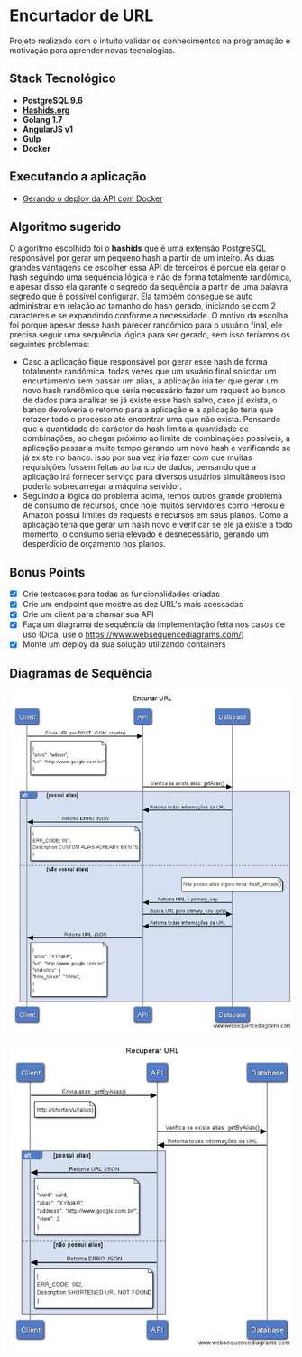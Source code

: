 # Encurtador de URL

Projeto realizado com o intuito validar os conhecimentos na programação e motivação para aprender novas tecnologias.

## Stack Tecnológico
- **PostgreSQL 9.6**
- [**Hashids.org**](http://hashids.org/postgresql/)
- **Golang 1.7**
- **AngularJS v1**
- **Gulp**
- **Docker**

## Executando a aplicação
- [Gerando o deploy da API com Docker](https://github.com/wilsontamarozzi/bemobi-hire-me/tree/master/docker)

## Algoritmo sugerido
O algoritmo escolhido foi o **hashids** que é uma extensão PostgreSQL responsável por gerar um pequeno hash a partir de um inteiro. As duas grandes vantagens de escolher essa API de terceiros é porque ela gerar o hash seguindo uma sequência lógica e não de forma totalmente randômica, e apesar disso ela garante o segredo da sequência a partir de uma palavra segredo que é possível configurar. Ela também consegue se auto administrar em relação ao tamanho do hash gerado, iniciando se com 2 caracteres e se expandindo conforme a necessidade.
O motivo da escolha foi porque apesar desse hash parecer randômico para o usuário final, ele precisa seguir uma sequência lógica para ser gerado, sem isso teríamos os seguintes problemas:

- Caso a aplicação fique responsável por gerar esse hash de forma totalmente randômica, todas vezes que um usuário final solicitar um encurtamento sem passar um alias, a aplicação iria ter que gerar um novo hash randômico que seria necessário fazer um request ao banco de dados para analisar se já existe esse hash salvo, caso já exista, o banco devolveria o retorno para a aplicação e a aplicação teria que refazer todo o processo até encontrar uma que não exista. Pensando que a quantidade de carácter do hash limita a quantidade de combinações, ao chegar próximo ao limite de combinações possíveis, a aplicação passaria muito tempo gerando um novo hash e verificando se já existe no banco. Isso por sua vez iria fazer com que muitas requisições fossem feitas ao banco de dados, pensando que a aplicação irá fornecer serviço para diversos usuários simultâneos isso poderia sobrecarregar a máquina servidor.
- Seguindo a lógica do problema acima, temos outros grande problema de consumo de recursos, onde hoje muitos servidores como Heroku e Amazon possui limites de requests e recursos em seus planos. Como a aplicação teria que gerar um hash novo e verificar se ele já existe a todo momento, o consumo seria elevado e desnecessário, gerando um desperdício de orçamento nos planos.

## Bonus Points
- [x] Crie testcases para todas as funcionalidades criadas
- [x] Crie um endpoint que mostre as dez URL's mais acessadas
- [x] Crie um client para chamar sua API
- [x] Faça um diagrama de sequência da implementação feita nos casos de uso (Dica, use o https://www.websequencediagrams.com/)
- [x] Monte um deploy da sua solução utilizando containers

## Diagramas de Sequência
![](https://github.com/wilsontamarozzi/bemobi-hire-me/blob/master/docs/encurtar%20url.png?raw=true)

![](https://github.com/wilsontamarozzi/bemobi-hire-me/blob/master/docs/recuperar%20url.png?raw=true)
